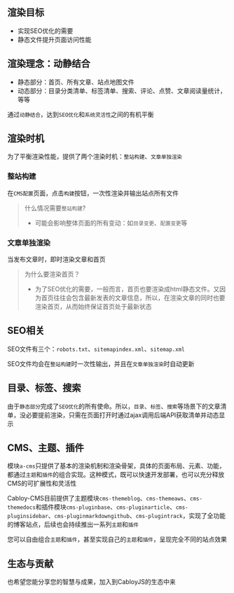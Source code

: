 ## 渲染目标

- 实现SEO优化的需要
- 静态文件提升页面访问性能

## 渲染理念：动静结合

- 静态部分：首页、所有文章、站点地图文件
- 动态部分：目录分类清单、标签清单、搜索、评论、点赞、文章阅读量统计，等等

通过`动静结合`，达到`SEO优化`和`系统灵活性`之间的有机平衡

## 渲染时机

为了平衡渲染性能，提供了两个渲染时机：`整站构建`、`文章单独渲染`

### 整站构建

在`CMS配置`页面，点击`构建`按钮，一次性渲染并输出站点所有文件

> 什么情况需要`整站构建`?
> - 可能会影响整体页面的所有变动：如`目录变更`、`配置变更`等

### 文章单独渲染

当发布文章时，即时渲染文章和首页

> 为什么要渲染首页？
> - 为了SEO优化的需要，一般而言，首页也要渲染成html静态文件。又因为首页往往会包含最新发表的文章信息，所以，在渲染文章的同时也要渲染首页，从而始终保证首页处于最新状态

## SEO相关

SEO文件有三个：`robots.txt`、`sitemapindex.xml`、`sitemap.xml`

SEO文件均会在`整站构建`时一次性输出，并且在`文章单独渲染`时自动更新

## 目录、标签、搜索

由于`静态部分`完成了`SEO优化`的所有使命。所以，`目录`、`标签`、`搜索`等场景下的文章清单，没必要提前渲染，只需在页面打开时通过ajax调用后端API获取清单并动态显示

## CMS、主题、插件

模块`a-cms`只提供了基本的渲染机制和渲染骨架，具体的页面布局、元素、功能，都通过`主题`和`插件`的组合实现。这种模式，既可以快速开发部署，也可以充分释放CMS的可扩展性和灵活性

Cabloy-CMS目前提供了主题模块`cms-themeblog`、`cms-themeaws`、`cms-themedocs`和插件模块`cms-pluginbase`、`cms-pluginarticle`、`cms-pluginsidebar`、`cms-pluginmarkdowngithub`、`cms-plugintrack`，实现了全功能的博客站点，后续也会持续推出一系列`主题`和`插件`

您可以自由组合`主题`和`插件`，甚至实现自己的`主题`和`插件`，呈现完全不同的站点效果

## 生态与贡献

也希望您能分享您的智慧与成果，加入到CabloyJS的生态中来
